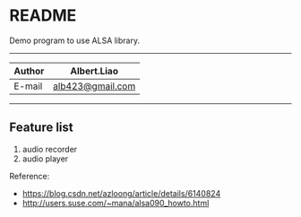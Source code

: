 README
===========================
Demo program to use ALSA library.

****

|Author|Albert.Liao|
|---|---
|E-mail|alb423@gmail.com

****

## Feature list
1. audio recorder 
2. audio player

Reference:
* https://blog.csdn.net/azloong/article/details/6140824
* http://users.suse.com/~mana/alsa090_howto.html
